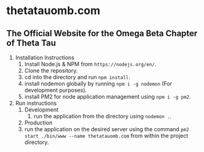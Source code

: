 # thetatauomb.com
## The Official Website for the Omega Beta Chapter of Theta Tau

1. Installation Instructions
    1. Install Node.js & NPM from `https://nodejs.org/en/`.
    2. Clone the repository.
    3. cd into the directory and run `npm install`.
    4. install nodemon globally by running `npm i -g nodemon` (For development purposes).
    5. install PM2 for node application management using `npm i -g pm2`.
2. Run instructions
    1. Development
        1. run the application from the directory using `nodemon .`.
    2. Production
    1. run the application on the desired server using the command `pm2 start ./bin/www --name thetatauomb.com` from within the project directory.